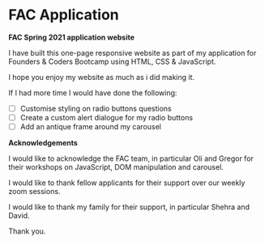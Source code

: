 # FAC Application

**FAC Spring 2021 application website**

I have built this one-page responsive website as part of my application for Founders & Coders Bootcamp using HTML, CSS & JavaScript.

I hope you enjoy my website as much as i did making it.

If I had more time I would have done the following:

 - [ ] Customise styling on radio buttons questions  
 - [ ] Create a custom alert dialogue for my radio buttons  
 - [ ] Add an antique frame around
       my carousel

**Acknowledgements**

I would like to acknowledge the FAC team, in particular Oli and Gregor for their workshops on JavaScript, DOM manipulation and carousel.

I would like to thank fellow applicants for their support over our weekly zoom sessions.

I would like to thank my family for their support, in particular Shehra and David.

Thank you.